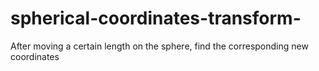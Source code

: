# spherical-coordinates-transform-
After moving a certain length on the sphere, find the corresponding new coordinates
